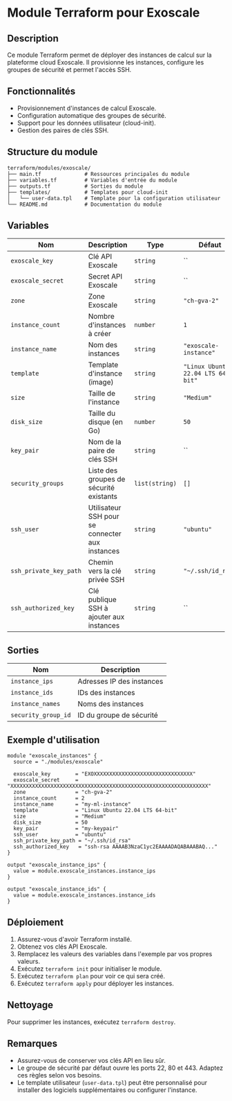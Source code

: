 # Module Terraform pour Exoscale

## Description

Ce module Terraform permet de déployer des instances de calcul sur la plateforme cloud Exoscale. Il provisionne les instances, configure les groupes de sécurité et permet l'accès SSH.

## Fonctionnalités

- Provisionnement d'instances de calcul Exoscale.
- Configuration automatique des groupes de sécurité.
- Support pour les données utilisateur (cloud-init).
- Gestion des paires de clés SSH.

## Structure du module

```
terraform/modules/exoscale/
├── main.tf              # Ressources principales du module
├── variables.tf         # Variables d'entrée du module
├── outputs.tf           # Sorties du module
├── templates/           # Templates pour cloud-init
│   └── user-data.tpl    # Template pour la configuration utilisateur
└── README.md            # Documentation du module
```

## Variables

| Nom | Description | Type | Défaut |
|-----|-------------|------|--------|
| `exoscale_key` | Clé API Exoscale | `string` | `` |
| `exoscale_secret` | Secret API Exoscale | `string` | `` |
| `zone` | Zone Exoscale | `string` | `"ch-gva-2"` |
| `instance_count` | Nombre d'instances à créer | `number` | `1` |
| `instance_name` | Nom des instances | `string` | `"exoscale-instance"` |
| `template` | Template d'instance (image) | `string` | `"Linux Ubuntu 22.04 LTS 64-bit"` |
| `size` | Taille de l'instance | `string` | `"Medium"` |
| `disk_size` | Taille du disque (en Go) | `number` | `50` |
| `key_pair` | Nom de la paire de clés SSH | `string` | `` |
| `security_groups` | Liste des groupes de sécurité existants | `list(string)` | `[]` |
| `ssh_user` | Utilisateur SSH pour se connecter aux instances | `string` | `"ubuntu"` |
| `ssh_private_key_path` | Chemin vers la clé privée SSH | `string` | `"~/.ssh/id_rsa"` |
| `ssh_authorized_key` | Clé publique SSH à ajouter aux instances | `string` | `` |

## Sorties

| Nom | Description |
|-----|-------------|
| `instance_ips` | Adresses IP des instances |
| `instance_ids` | IDs des instances |
| `instance_names` | Noms des instances |
| `security_group_id` | ID du groupe de sécurité |

## Exemple d'utilisation

```hcl
module "exoscale_instances" {
  source = "./modules/exoscale"

  exoscale_key        = "EXOXXXXXXXXXXXXXXXXXXXXXXXXXXXXXXXX"
  exoscale_secret     = "XXXXXXXXXXXXXXXXXXXXXXXXXXXXXXXXXXXXXXXXXXXXXXXXXXXXXXXXXXXXXXXX"
  zone                = "ch-gva-2"
  instance_count      = 2
  instance_name       = "my-ml-instance"
  template            = "Linux Ubuntu 22.04 LTS 64-bit"
  size                = "Medium"
  disk_size           = 50
  key_pair            = "my-keypair"
  ssh_user            = "ubuntu"
  ssh_private_key_path = "~/.ssh/id_rsa"
  ssh_authorized_key   = "ssh-rsa AAAAB3NzaC1yc2EAAAADAQABAAABAQ..."
}

output "exoscale_instance_ips" {
  value = module.exoscale_instances.instance_ips
}

output "exoscale_instance_ids" {
  value = module.exoscale_instances.instance_ids
}
```

## Déploiement

1. Assurez-vous d'avoir Terraform installé.
2. Obtenez vos clés API Exoscale.
3. Remplacez les valeurs des variables dans l'exemple par vos propres valeurs.
4. Exécutez `terraform init` pour initialiser le module.
5. Exécutez `terraform plan` pour voir ce qui sera créé.
6. Exécutez `terraform apply` pour déployer les instances.

## Nettoyage

Pour supprimer les instances, exécutez `terraform destroy`.

## Remarques

- Assurez-vous de conserver vos clés API en lieu sûr.
- Le groupe de sécurité par défaut ouvre les ports 22, 80 et 443. Adaptez ces règles selon vos besoins.
- Le template utilisateur (`user-data.tpl`) peut être personnalisé pour installer des logiciels supplémentaires ou configurer l'instance.